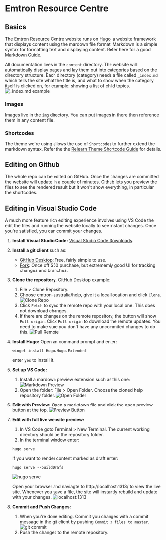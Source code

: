 # Emtron Resource Centre

## Basics
The Emtron Resource Centre website runs on [Hugo](https://gohugo.io/), a website framework that displays content using the mardown file format. Markdown is a simple syntax for formatting text and displaying content.
Refer here for a good [Markdown Guide](https://www.markdownguide.org/cheat-sheet/).

All documentation lives in the `content` directory. The website will automatically display pages and lay them out into categories based on the directory structure.
Each directory (category) needs a file called `_index.md` which tells the site what the title is, and what to show when the category itself is clicked on, for example: showing a list of child topics.
![_index.md example](/img/readme/index_md.png)

### Images
Images live in the `img` directory. You can put images in there then reference them in any content file.

### Shortcodes
The theme we're using allows the use of `Shortcodes` to further extend the markdown syntax. Refer the the [Relearn Theme Shortcode Guide](https://mcshelby.github.io/hugo-theme-relearn/shortcodes/index.html) for details. 

## Editing on Github
The whole repo can be edited on GitHub. Once the changes are committed the website will update in a couple of minutes. Github lets you preview the files to see the rendered result but it won't show everything, in particular the shortcodes.

## Editing in Visual Studio Code
A much more feature rich editing experience involves using VS Code the edit the files and running the website locally to see instant changes. Once you're satisfied, you can commit your changes.

1. **Install Visual Studio Code:** [Visual Studio Code Downloads](https://code.visualstudio.com/).
2. **Install a git client** such as:
   - [GitHub Desktop](https://desktop.github.com/download/): Free, fairly simple to use.
   - [Fork](https://git-fork.com/): Once off $50 purchase, but extrememly good UI for tracking changes and branches.
3. **Clone the repository.** GitHub Desktop example:
   1. File > Clone Repository.
   2. Choose emtron-australia/help, give it a local location and click `Clone`.
   ![Clone Repo](/img/readme/clone.png)
   3. Click `Fetch` to sync the remote repo with your local one. This does not download changes.
   4. If there are changes on the remote repository, the button will show `Pull origin`. Click `Pull origin` to download the remote updates. You need to make sure you don't have any uncommited changes to do this.
  ![Pull Remote](/img/readme/pull.png)
5. **Install Hugo:** Open an command prompt and enter:
    ```
    winget install Hugo.Hugo.Extended
    ```
    enter `yes` to install it.
6. **Set up VS Code:**
   1. Install a mardown preview extension such as this one:
   ![Markdown Preview](/img/readme/markdown_preview.png)
   2. Open the folder: File > Open Folder. Choose the cloned help repository folder.
   ![Open Folder](/img/readme/open_folder.png)
7. **Edit with Preview:** Open a markdown file and click the open preview button at the top.
   ![Preview Button](/img/readme/md_preview.png)
8. **Edit with full live website preview:**
   1. In VS Code goto Terminal > New Terminal. The current working directory should be the repository folder.
   2. In the terminal window enter:
   ```
   hugo serve 
   ```
   If you want to render content marked as draft enter:
   ```
   hugo serve --buildDrafs
   ```
   ![hugo serve](/img/readme/hugo_serve.png)

   Open your browser and naviagte to http://localhost:1313/ to view the live site. Whenever you save a file, the site will instantly rebuild and update with your changes.
   ![localhost:1313](/img/readme/localhost.png)
9. **Commit and Push Changes:** 
   1. When you're done editing. Commit you changes with a commit message in the git client by pushing `Commit x files to master`.
   ![git commit](/img/readme/git_commit.png)
   2. Push the changes to the remote repository.
   





